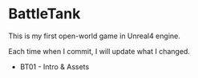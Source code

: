 # BattleTank

This is my first open-world game in Unreal4 engine.

Each time when I commit, I will update what I changed.

* BT01 - Intro & Assets
